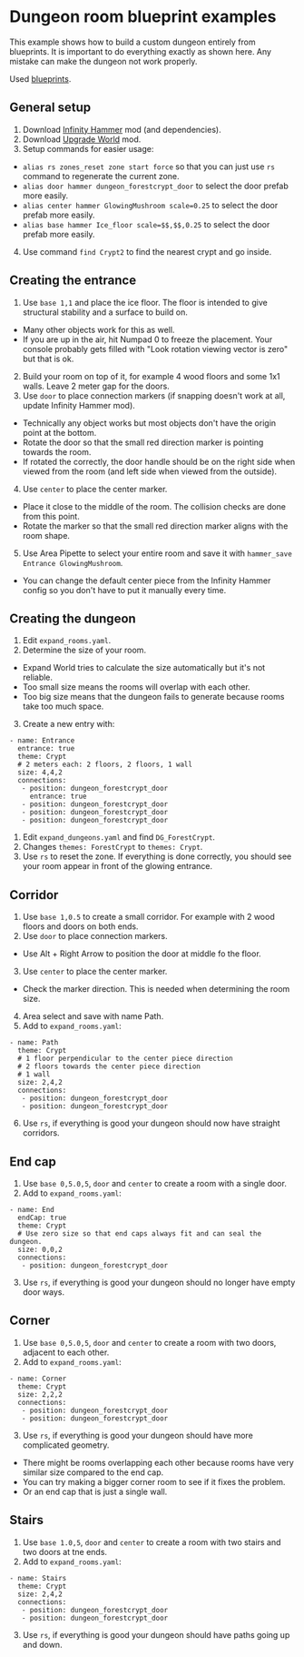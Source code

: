 # Dungeon room blueprint examples

This example shows how to build a custom dungeon entirely from blueprints. It is important to do everything exactly as shown here. Any mistake can make the dungeon not work properly.

Used [blueprints](https://github.com/JereKuusela/valheim-expand_world/blob/main/room_blueprints.zip).

## General setup

1. Download [Infinity Hammer](https://valheim.thunderstore.io/package/JereKuusela/Infinity_Hammer/) mod (and dependencies).
2. Download [Upgrade World](https://valheim.thunderstore.io/package/JereKuusela/Upgrade_World/) mod.
3. Setup commands for easier usage:
 - `alias rs zones_reset zone start force` so that you can just use `rs` command to regenerate the current zone.
 - `alias door hammer dungeon_forestcrypt_door` to select the door prefab more easily.
 - `alias center hammer GlowingMushroom scale=0.25` to select the door prefab more easily.
 - `alias base hammer Ice_floor scale=$$,$$,0.25` to select the door prefab more easily.
4. Use command `find Crypt2` to find the nearest crypt and go inside.


## Creating the entrance

1. Use `base 1,1` and place the ice floor. The floor is intended to give structural stability and a surface to build on.
  - Many other objects work for this as well.
  - If you are up in the air, hit Numpad 0 to freeze the placement. Your console probably gets filled with "Look rotation viewing vector is zero" but that is ok.
2. Build your room on top of it, for example 4 wood floors and some 1x1 walls. Leave 2 meter gap for the doors.
3. Use `door` to place connection markers (if snapping doesn't work at all, update Infinity Hammer mod).
  - Technically any object works but most objects don't have the origin point at the bottom.
  - Rotate the door so that the small red direction marker is pointing towards the room.
  - If rotated the correctly, the door handle should be on the right side when viewed from the room (and left side when viewed from the outside).
4. Use `center` to place the center marker.
  - Place it close to the middle of the room. The collision checks are done from this point.
  - Rotate the marker so that the small red direction marker aligns with the room shape.
5. Use Area Pipette to select your entire room and save it with `hammer_save Entrance GlowingMushroom`.
  - You can change the default center piece from the Infinity Hammer config so you don't have to put it manually every time.


## Creating the dungeon

1. Edit `expand_rooms.yaml`.
2. Determine the size of your room.
  - Expand World tries to calculate the size automatically but it's not reliable.
  - Too small size means the rooms will overlap with each other.
  - Too big size means that the dungeon fails to generate because rooms take too much space.
3. Create a new entry with:
```
- name: Entrance
  entrance: true
  theme: Crypt
  # 2 meters each: 2 floors, 2 floors, 1 wall
  size: 4,4,2
  connections:
   - position: dungeon_forestcrypt_door
     entrance: true
   - position: dungeon_forestcrypt_door
   - position: dungeon_forestcrypt_door
   - position: dungeon_forestcrypt_door
```

1. Edit `expand_dungeons.yaml` and find `DG_ForestCrypt`.
2. Changes `themes: ForestCrypt` to `themes: Crypt`.
3. Use `rs` to reset the zone. If everything is done correctly, you should see your room appear in front of the glowing entrance.


## Corridor

1. Use `base 1,0.5` to create a small corridor. For example with 2 wood floors and doors on both ends.
2. Use `door` to place connection markers.
  - Use Alt + Right Arrow to position the door at middle fo the floor.
3. Use `center` to place the center marker.
  - Check the marker direction. This is needed when determining the room size.
4. Area select and save with name Path.
5. Add to `expand_rooms.yaml`: 
```
- name: Path
  theme: Crypt
  # 1 floor perpendicular to the center piece direction
  # 2 floors towards the center piece direction
  # 1 wall
  size: 2,4,2
  connections:
   - position: dungeon_forestcrypt_door
   - position: dungeon_forestcrypt_door
```
6. Use `rs`, if everything is good your dungeon should now have straight corridors.


## End cap

1. Use `base 0,5.0,5`, `door` and `center` to create a room with a single door.
2. Add to `expand_rooms.yaml`: 
```
- name: End
  endCap: true
  theme: Crypt
  # Use zero size so that end caps always fit and can seal the dungeon.
  size: 0,0,2
  connections:
   - position: dungeon_forestcrypt_door
```
3. Use `rs`, if everything is good your dungeon should no longer have empty door ways.


## Corner

1. Use `base 0,5.0,5`, `door` and `center` to create a room with two doors, adjacent to each other.
2. Add to `expand_rooms.yaml`: 
```
- name: Corner
  theme: Crypt
  size: 2,2,2
  connections:
   - position: dungeon_forestcrypt_door
   - position: dungeon_forestcrypt_door
```
3. Use `rs`, if everything is good your dungeon should have more complicated geometry.
  - There might be rooms overlapping each other because rooms have very similar size compared to the end cap.
  - You can try making a bigger corner room to see if it fixes the problem.
  - Or an end cap that is just a single wall.


## Stairs

1. Use `base 1.0,5`, `door` and `center` to create a room with two stairs and two doors at tne ends.
2. Add to `expand_rooms.yaml`: 
```
- name: Stairs
  theme: Crypt
  size: 2,4,2
  connections:
   - position: dungeon_forestcrypt_door
   - position: dungeon_forestcrypt_door
```
3. Use `rs`, if everything is good your dungeon should have paths going up and down.

